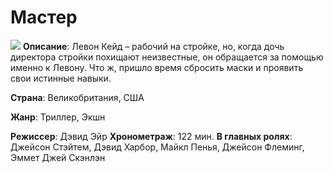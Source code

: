 # Мастер
![](https://maxi-mir-kino.ru/upload/iblock/faa/n069e82xpqpwb4lfitsydu5or4yeaxss/22816_big.jpg)
**Описание**: Левон Кейд – рабочий на стройке, но, когда дочь директора стройки похищают неизвестные, он обращается за помощью именно к Левону. Что ж, пришло время сбросить маски и проявить свои истинные навыки.

**Страна**: Великобритания, США

**Жанр**: Триллер, Экшн

**Режиссер**: Дэвид Эйр
**Хронометраж**: 122 мин.
**В главных ролях**: Джейсон Стэйтем, Дэвид Харбор, Майкл Пенья, Джейсон Флеминг, Эммет Джей Скэнлэн
